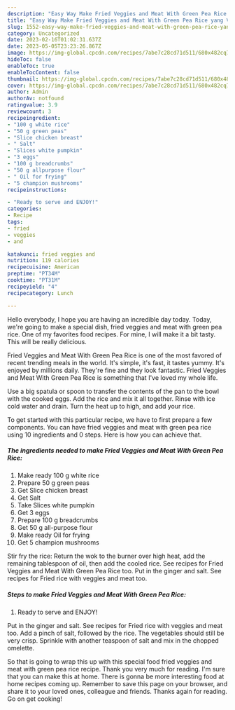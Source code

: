 ```yaml
---
description: "Easy Way Make Fried Veggies and Meat With Green Pea Rice yang Very Delicious"
title: "Easy Way Make Fried Veggies and Meat With Green Pea Rice yang Very Delicious"
slug: 1552-easy-way-make-fried-veggies-and-meat-with-green-pea-rice-yang-very-delicious
category: Uncategorized
date: 2023-02-16T01:02:31.637Z
date: 2023-05-05T23:23:26.867Z
image: https://img-global.cpcdn.com/recipes/7abe7c28cd71d511/680x482cq70/fried-veggies-and-meat-with-green-pea-rice-recipe-main-photo.jpg
hideToc: false
enableToc: true
enableTocContent: false
thumbnail: https://img-global.cpcdn.com/recipes/7abe7c28cd71d511/680x482cq70/fried-veggies-and-meat-with-green-pea-rice-recipe-main-photo.jpg
cover: https://img-global.cpcdn.com/recipes/7abe7c28cd71d511/680x482cq70/fried-veggies-and-meat-with-green-pea-rice-recipe-main-photo.jpg
author: Admin
authorAv: notfound
ratingvalue: 3.9
reviewcount: 3
recipeingredient:
- "100 g white rice"
- "50 g green peas"
- "Slice chicken breast"
- " Salt"
- "Slices white pumpkin"
- "3 eggs"
- "100 g breadcrumbs"
- "50 g allpurpose flour"
- " Oil for frying"
- "5 champion mushrooms"
recipeinstructions:

- "Ready to serve and ENJOY!"
categories:
- Recipe
tags:
- fried
- veggies
- and

katakunci: fried veggies and 
nutrition: 119 calories
recipecuisine: American
preptime: "PT34M"
cooktime: "PT31M"
recipeyield: "4"
recipecategory: Lunch

---
```



Hello everybody, I hope you are having an incredible day today. Today, we're going to make a special dish, fried veggies and meat with green pea rice. One of my favorites food recipes. For mine, I will make it a bit tasty. This will be really delicious.

Fried Veggies and Meat With Green Pea Rice is one of the most favored of recent trending meals in the world. It's simple, it's fast, it tastes yummy. It's enjoyed by millions daily. They're fine and they look fantastic. Fried Veggies and Meat With Green Pea Rice is something that I've loved my whole life.

Use a big spatula or spoon to transfer the contents of the pan to the bowl with the cooked eggs. Add the rice and mix it all together. Rinse with ice cold water and drain. Turn the heat up to high, and add your rice.


To get started with this particular recipe, we have to first prepare a few components. You can have fried veggies and meat with green pea rice using 10 ingredients and 0 steps. Here is how you can achieve that.

<!--inarticleads1-->

##### The ingredients needed to make Fried Veggies and Meat With Green Pea Rice:

1. Make ready 100 g white rice
1. Prepare 50 g green peas
1. Get Slice chicken breast
1. Get  Salt
1. Take Slices white pumpkin
1. Get 3 eggs
1. Prepare 100 g breadcrumbs
1. Get 50 g all-purpose flour
1. Make ready  Oil for frying
1. Get 5 champion mushrooms


Stir fry the rice: Return the wok to the burner over high heat, add the remaining tablespoon of oil, then add the cooled rice. See recipes for Fried Veggies and Meat With Green Pea Rice too. Put in the ginger and salt. See recipes for Fried rice with veggies and meat too. 

<!--inarticleads2-->

##### Steps to make Fried Veggies and Meat With Green Pea Rice:


1. Ready to serve and ENJOY!

Put in the ginger and salt. See recipes for Fried rice with veggies and meat too. Add a pinch of salt, followed by the rice. The vegetables should still be very crisp. Sprinkle with another teaspoon of salt and mix in the chopped omelette. 

So that is going to wrap this up with this special food fried veggies and meat with green pea rice recipe. Thank you very much for reading. I'm sure that you can make this at home. There is gonna be more interesting food at home recipes coming up. Remember to save this page on your browser, and share it to your loved ones, colleague and friends. Thanks again for reading. Go on get cooking!
